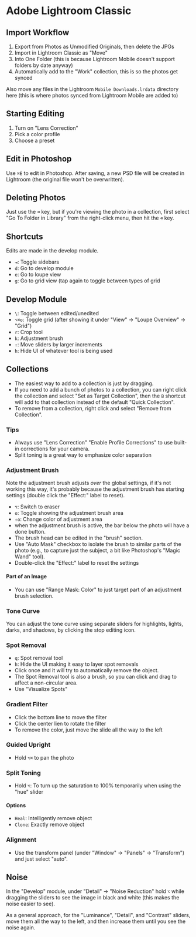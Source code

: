# Adobe Lightroom Classic

## Import Workflow

1. Export from Photos as Unmodified Originals, then delete the JPGs
2. Import in Lightroom Classic as "Move"
3. Into One Folder (this is because Lightroom Mobile doesn't support folders by date anyway)
4. Automatically add to the "Work" collection, this is so the photos get synced

Also move any files in the Lightroom `Mobile Downloads.lrdata` directory here (this is where photos synced from Lightroom Mobile are added to)

## Starting Editing

1. Turn on "Lens Correction"
2. Pick a color profile
3. Choose a preset

## Edit in Photoshop

Use `⌘E` to edit in Photoshop. After saving, a new PSD file will be created in Lightroom (the original file won't be overwritten).

## Deleting Photos

Just use the `⌫` key, but if you're viewing the photo in a collection, first select "Go To Folder in Library" from the right-click menu, then hit the `⌫` key.

## Shortcuts

Edits are made in the develop module.

- `⇥`: Toggle sidebars
- `d`: Go to develop module
- `e`: Go to loupe view
- `g`: Go to grid view (tap again to toggle between types of grid

## Develop Module

- `\`: Toggle between edited/unedited
- `⌥⌘o`: Toggle grid (after showing it under "View" -> "Loupe Overview" -> "Grid")
- `r`: Crop tool
- `k`: Adjustment brush
- `⇧`: Move sliders by larger increments
- `h`: Hide UI of whatever tool is being used

## Collections

- The easiest way to add to a collection is just by dragging.
- If you need to add a bunch of photos to a collection, you can right click the collection and select "Set as Target Collection", then the `B` shortcut will add to that collection instead of the default "Quick Collection".
- To remove from a collection, right click and select "Remove from Collection".

### Tips

- Always use "Lens Correction" "Enable Profile Corrections" to use built-in corrections for your camera.
- Split toning is a great way to emphasize color separation

### Adjustment Brush

Note the adjustment brush adjusts *over* the global settings, if it's not working this way, it's probably because the adjustment brush has starting settings (double click the "Effect:" label to reset).

- `⌥`: Switch to eraser
- `o`: Toggle showing the adjustment brush area
- `⇧o`: Change color of adjustment area
- when the adjustment brush is active, the bar below the photo will have a done button.
- The brush head can be edited in the "brush" section.
- Use "Auto Mask" checkbox to isolate the brush to similar parts of the photo (e.g., to capture just the subject, a bit like Photoshop's "Magic Wand" tool).
- Double-click the "Effect:" label to reset the settings

#### Part of an Image

- You can use "Range Mask: Color" to just target part of an adjustment brush selection.

### Tone Curve

You can adjust the tone curve using separate sliders for highlights, lights, darks, and shadows, by clicking the stop editing icon.

### Spot Removal

- `q`: Spot removal tool
- `h`: Hide the UI making it easy to layer spot removals
- Click once and it will try to automatically remove the object.
- The Spot Removal tool is also a brush, so you can click and drag to affect a non-circular area.
- Use "Visualize Spots"

### Gradient Filter

- Click the bottom line to move the filter
- Click the center lien to rotate the filter
- To remove the color, just move the slide all the way to the left

### Guided Upright

- Hold `⌥⌘` to pan the photo

### Split Toning

- Hold `⌥`: To turn up the saturation to 100% temporarily when using the "hue" slider

#### Options

- `Heal`: Intelligently remove object
- `Clone`: Exactly remove object

### Alignment

- Use the transform panel (under "Window" -> "Panels" -> "Transform") and just select "auto".

## Noise

In the "Develop" module, under "Detail" -> "Noise Reduction" hold `⌥` while dragging the sliders to see the image in black and white (this makes the noise easier to see).

As a general approach, for the "Luminance", "Detail", and "Contrast" sliders, move them all the way to the left, and then increase them until you see the noise again.
